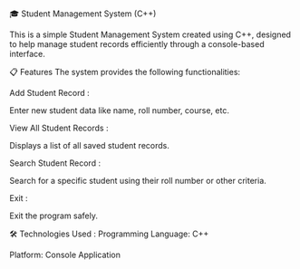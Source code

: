 🎓 Student Management System (C++)

This is a simple Student Management System created using C++, designed to help manage student records efficiently through a console-based interface.

📋 Features
The system provides the following functionalities:

Add Student Record  :

Enter new student data like name, roll number, course, etc.

View All Student Records :

Displays a list of all saved student records.

Search Student Record :

Search for a specific student using their roll number or other criteria.

Exit :

Exit the program safely.

🛠️ Technologies Used : 
Programming Language: C++

Platform: Console Application
